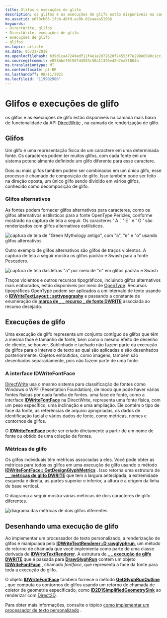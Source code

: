 ```yaml
---
title: Glifos e execuções de glifo
description: os glifos e as execuções de glifo estão disponíveis na camada mais baixa de funcionalidade da API DirectWrite, na camada de renderização de glifo.
ms.assetid: e670cb65-1fcb-46fd-ac0b-02eaaaa51996
keywords:
- DirectWrite, glifos
- DirectWrite, execuções de glifo
- execuções de glifo
- glifos
ms.topic: article
ms.date: 05/31/2018
ms.openlocfilehash: b39d1ca47249adf11f4e1e2072620f24553f7e299e0690c1cc147c4f74a4939f
ms.sourcegitcommit: e858bbe701567d4583c50a11326e42d7ea51804b
ms.translationtype: MT
ms.contentlocale: pt-BR
ms.lasthandoff: 08/11/2021
ms.locfileid: "119902906"
---
```

# <a name="glyphs-and-glyph-runs"></a>Glifos e execuções de glifo

os glifos e as execuções de glifo estão disponíveis na camada mais baixa de funcionalidade da API [DirectWrite](direct-write-portal.md) , na camada de renderização de glifo.

## <a name="glyphs"></a>Glifos

Um glifo é uma representação física de um caractere em uma determinada fonte. Os caracteres podem ter muitos glifos, com cada fonte em um sistema potencialmente definindo um glifo diferente para esse caractere.

Dois ou mais glifos também podem ser combinados em um único glifo, esse processo é chamado de composição de glifo. Isso também pode ser feito na direção oposta, um único glifo sendo dividido em vários glifos, conhecido como decomposição de glifo.

### <a name="alternate-glyphs"></a>Glifos alternativos

As fontes podem fornecer glifos alternativos para caracteres, como os glifos alternativos estilísticos para a fonte OpenType Pericles, conforme mostrado na captura de tela a seguir. Os caracteres ' A ', ' E ' e ' O ' são renderizados com glifos alternativos estilísticos.

![captura de tela de "Green Mythology antigo", com "a", "e" e "o" usando glifos alternativos](images/opentypealternateglyphs.png)

Outro exemplo de glifos alternativos são glifos de traços violentos. A captura de tela a seguir mostra os glifos padrão e Swash para a fonte Pescadero.

![captura de tela das letras "a" por meio de "n" em glifos padrão e Swash](images/opentypeswashstandard.png)

Traços violentos e outros recursos tipográficos, incluindo glifos alternativos mais elaborados, estão disponíveis por meio de [OpenType](../intl/opentype-font-format.md). Recursos tipográficos OpenType podem ser aplicados a um intervalo de texto usando o [**IDWriteTextLayout:: settypography**](/windows/win32/api/dwrite/nf-dwrite-idwritetextlayout-settypography) e passando a constante de enumeração de [**marca de \_ \_ recurso \_ de fonte DWRITE**](/windows/win32/api/dwrite/ne-dwrite-dwrite_font_feature_tag) associada ao recurso desejado.

## <a name="glyph-runs"></a>Execuções de glifo

Uma execução de glifo representa um conjunto contíguo de glifos que têm a mesma face e tamanho de fonte, bem como o mesmo efeito de desenho de cliente, se houver. Sublinhado e tachado não fazem parte da execução de glifos para o intervalo de texto ao qual são aplicadas e são desenhados posteriormente. Objetos embutidos, como imagens, também são desenhados separadamente, pois não fazem parte de uma fonte.

### <a name="the-idwritefontface-interface"></a>A interface IDWriteFontFace

[DirectWrite](direct-write-portal.md) usa o mesmo sistema para classificação de fontes como Windows o WPF (Pesentation Foundation), de modo que pode haver várias fontes físicas por cada família de fontes. uma face de fonte, como a interface [**IDWriteFontFace**](/windows/win32/api/dwrite/nn-dwrite-idwritefontface) na DirectWrite, representa uma fonte física, com um peso específico, uma inclinação e uma ampliação. Ele contém o tipo de face da fonte, as referências de arquivo apropriadas, os dados de identificação facial e vários dados de fonte, como métricas, nomes e contornos de glifos.

O [**IDWriteFontFace**](/windows/win32/api/dwrite/nn-dwrite-idwritefontface) pode ser criado diretamente a partir de um nome de fonte ou obtido de uma coleção de fontes.

### <a name="glyph-metrics"></a>Métricas de glifo

Os glifos individuais têm métricas associadas a eles. Você pode obter as métricas para todos os glifos em uma execução de glifo usando o método [**IDWriteFontFace:: GetDesignGlyphMetrics**](/windows/win32/api/dwrite/nf-dwrite-idwritefontface-getdesignglyphmetrics) . Isso retorna uma estrutura de [**\_ \_ métricas de glifo DWRITE**](/windows/win32/api/dwrite/ns-dwrite-dwrite_glyph_metrics) que tem a largura antecipada, a extremidade esquerda e direita, as partes superior e inferior, a altura e a origem da linha de base vertical.

O diagrama a seguir mostra várias métricas de dois caracteres de glifo diferentes.

![diagrama das métricas de dois glifos diferentes](images/twoglyphs.png)

## <a name="drawing-a-glyph-run"></a>Desenhando uma execução de glifo

Ao implementar um processador de texto personalizado, a renderização de glifos é manipulada pelo [**IDWriteTextRenderer::D rawglyphrun**](/windows/win32/api/dwrite/nf-dwrite-idwritetextrenderer-drawglyphrun), um método de retorno de chamada que você implementa como parte de uma classe derivada de [**IDWriteTextRenderer**](/windows/win32/api/dwrite/nn-dwrite-idwritetextrenderer). A estrutura de [**\_ \_ execução de glifo DWRITE**](/windows/win32/api/dwrite/ns-dwrite-dwrite_glyph_run) que é passada para [**DrawGlyphRun**](/windows/win32/api/dwrite/nf-dwrite-idwritebitmaprendertarget-drawglyphrun) contém um objeto [**IDWriteFontFace**](/windows/win32/api/dwrite/nn-dwrite-idwritefontface) , chamado *fontface*, que representa a face da fonte para toda a execução do glifo.

O objeto [**IDWriteFontFace**](/windows/win32/api/dwrite/nn-dwrite-idwritefontface) também fornece o método [**GetGlyphRunOutline**](/windows/win32/api/dwrite/nf-dwrite-idwritefontface-getglyphrunoutline) , que computa os contornos de glifos usando um retorno de chamada de coletor de geometria especificado, como [**ID2D1SimplifiedGeometrySink**](/windows/win32/api/d2d1/nn-d2d1-id2d1simplifiedgeometrysink) ao renderizar com [Direct2D](../direct2d/direct2d-portal.md).

Para obter mais informações, consulte o tópico [como implementar um processador de texto personalizado](how-to-implement-a-custom-text-renderer.md) .

 

 